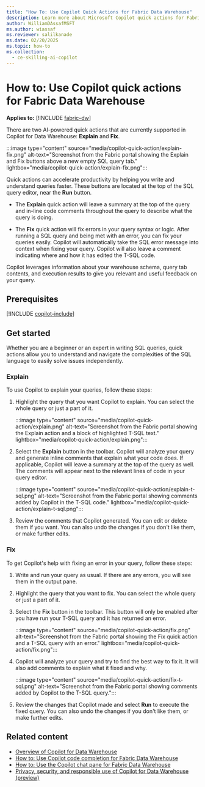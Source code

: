 ```yaml
---
title: "How To: Use Copilot Quick Actions for Fabric Data Warehouse"
description: Learn more about Microsoft Copilot quick actions for Fabric Data Warehouse, to explain and fix SQL queries in the SQL query editor.
author: WilliamDAssafMSFT
ms.author: wiassaf
ms.reviewer: salilkanade
ms.date: 02/20/2025
ms.topic: how-to
ms.collection:
  - ce-skilling-ai-copilot
---
```

# How to: Use Copilot quick actions for Fabric Data Warehouse

**Applies to:** [!INCLUDE [fabric-dw](includes/applies-to-version/fabric-dw.md)]

There are two AI-powered quick actions that are currently supported in Copilot for Data Warehouse: **Explain** and **Fix**.

:::image type="content" source="media/copilot-quick-action/explain-fix.png" alt-text="Screenshot from the Fabric portal showing the Explain and Fix buttons above a new empty SQL query tab." lightbox="media/copilot-quick-action/explain-fix.png":::

Quick actions can accelerate productivity by helping you write and understand queries faster. These buttons are located at the top of the SQL query editor, near the **Run** button.

- The **Explain** quick action will leave a summary at the top of the query and in-line code comments throughout the query to describe what the query is doing.

- The **Fix** quick action will fix errors in your query syntax or logic. After running a SQL query and being met with an error, you can fix your queries easily. Copilot will automatically take the SQL error message into context when fixing your query. Copilot will also leave a comment indicating where and how it has edited the T-SQL code.  

Copilot leverages information about your warehouse schema, query tab contents, and execution results to give you relevant and useful feedback on your query.

## Prerequisites

[!INCLUDE [copilot-include](../includes/copilot-include.md)]

## Get started

Whether you are a beginner or an expert in writing SQL queries, quick actions allow you to understand and navigate the complexities of the SQL language to easily solve issues independently.

### Explain

To use Copilot to explain your queries, follow these steps:

1. Highlight the query that you want Copilot to explain. You can select the whole query or just a part of it.

    :::image type="content" source="media/copilot-quick-action/explain.png" alt-text="Screenshot from the Fabric portal showing the Explain action and a block of highlighted T-SQL text." lightbox="media/copilot-quick-action/explain.png":::

1. Select the **Explain** button in the toolbar. Copilot will analyze your query and generate inline comments that explain what your code does. If applicable, Copilot will leave a summary at the top of the query as well. The comments will appear next to the relevant lines of code in your query editor.

    :::image type="content" source="media/copilot-quick-action/explain-t-sql.png" alt-text="Screenshot from the Fabric portal showing comments added by Copilot in the T-SQL code." lightbox="media/copilot-quick-action/explain-t-sql.png":::

1. Review the comments that Copilot generated. You can edit or delete them if you want. You can also undo the changes if you don't like them, or make further edits.

### Fix

To get Copilot's help with fixing an error in your query, follow these steps:

1. Write and run your query as usual. If there are any errors, you will see them in the output pane.

1. Highlight the query that you want to fix. You can select the whole query or just a part of it.

1. Select the **Fix** button in the toolbar. This button will only be enabled after you have run your T-SQL query and it has returned an error.

    :::image type="content" source="media/copilot-quick-action/fix.png" alt-text="Screenshot from the Fabric portal showing the Fix quick action and a T-SQL query with an error." lightbox="media/copilot-quick-action/fix.png":::

1. Copilot will analyze your query and try to find the best way to fix it. It will also add comments to explain what it fixed and why.

    :::image type="content" source="media/copilot-quick-action/fix-t-sql.png" alt-text="Screenshot from the Fabric portal showing comments added by Copilot to the T-SQL query.":::

1. Review the changes that Copilot made and select **Run** to execute the fixed query. You can also undo the changes if you don't like them, or make further edits.

## Related content

- [Overview of Copilot for Data Warehouse](copilot.md)
- [How to: Use Copilot code completion for Fabric Data Warehouse](copilot-code-completion.md)
- [How to: Use the Copilot chat pane for Fabric Data Warehouse](copilot-chat-pane.md)
- [Privacy, security, and responsible use of Copilot for Data Warehouse (preview)](../fundamentals/copilot-data-warehouse-privacy-security.md)
